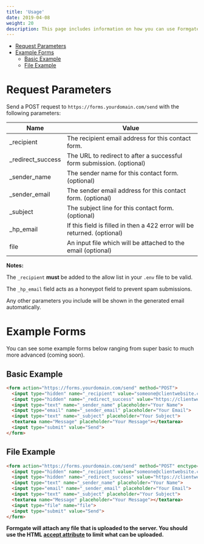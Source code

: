 ```yaml
---
title: 'Usage'
date: 2019-04-08
weight: 20
description: This page includes information on how you can use Formgate as well as some example forms you can use.
---
```


- [Request Parameters](#params)
- [Example Forms](#examples)
    - [Basic Example](#basic-example)
    - [File Example](#file-example)

# <a name="params"></a> Request Parameters

Send a POST request to `https://forms.yourdomain.com/send` with the following parameters:

| Name              | Value                                                                             |
| ------------------| ----------------------------------------------------------------------------------|
| _recipient        | The recipient email address for this contact form.                                |
| _redirect_success | The URL to redirect to after a successful form submission. (optional)             |
| _sender_name      | The sender name for this contact form. (optional)                                 |
| _sender_email     | The sender email address for this contact form. (optional)                        |
| _subject          | The subject line for this contact form. (optional)                                |
| _hp_email         | If this field is filled in then a 422 error will be returned. (optional)          |
| file              | An input file which will be attached to the email (optional)                      |

**Notes:**

The `_recipient` **must** be added to the allow list in your `.env` file to be valid.

The `_hp_email` field acts as a honeypot field to prevent spam submissions.

Any other parameters you include will be shown in the generated email automatically.

# <a name="examples"></a> Example Forms
You can see some example forms below ranging from super basic to much more advanced (coming soon).

## <a name="basic-example"></a> Basic Example

```html
<form action="https://forms.yourdomain.com/send" method="POST">
  <input type="hidden" name="_recipient" value="someone@clientwebsite.com">
  <input type="hidden" name="_redirect_success" value="https://clientwebsite.com/success/">
  <input type="text" name="_sender_name" placeholder="Your Name">
  <input type="email" name="_sender_email" placeholder="Your Email">
  <input type="text" name="_subject" placeholder="Your Subject">
  <textarea name="Message" placeholder="Your Message"></textarea>
  <input type="submit" value="Send">
</form>
```

## <a name="file-example"></a> File Example

```html
<form action="https://forms.yourdomain.com/send" method="POST" enctype="multipart/form-data">
  <input type="hidden" name="_recipient" value="someone@clientwebsite.com">
  <input type="hidden" name="_redirect_success" value="https://clientwebsite.com/success/">
  <input type="text" name="_sender_name" placeholder="Your Name">
  <input type="email" name="_sender_email" placeholder="Your Email">
  <input type="text" name="_subject" placeholder="Your Subject">
  <textarea name="Message" placeholder="Your Message"></textarea>
  <input type="file" name="file">
  <input type="submit" value="Send">
</form>
```
**Formgate will attach any file that is uploaded to the server. You should use the HTML [accept attribute](https://www.w3schools.com/tags/att_input_accept.asp) to limit what can be uploaded.**
